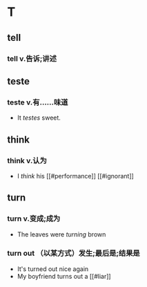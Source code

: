 
# T

## tell

### tell v.告诉;讲述

## teste

### teste v.有……味道

- It *testes* sweet.

## think

### think v.认为

- I *think* his [[#performance]] [[#ignorant]]

## turn

### turn v.变成;成为

- The leaves were *turning* brown

### turn out （以某方式）发生;最后是;结果是

- It's turned out nice again
- My boyfriend turns out a [[#liar]]
